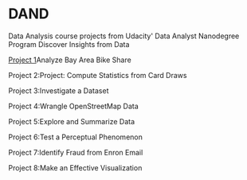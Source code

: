 # DAND
Data Analysis course projects from Udacity' Data Analyst Nanodegree Program
Discover Insights from Data


[Project 1](https://github.com/DenisDPR/DAND/edit/master/Bay_Area_Bike_Share_Analysis.html)Analyze Bay Area Bike Share <br />

Project 2:Project: Compute Statistics from Card Draws <br />

Project 3:Investigate a Dataset  <br />

Project 4:Wrangle OpenStreetMap Data  <br />

Project 5:Explore and Summarize Data <br />

Project 6:Test a Perceptual Phenomenon  <br />

Project 7:Identify Fraud from Enron Email  <br />

Project 8:Make an Effective Visualization <br />
